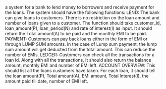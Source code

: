a system for a bank to lend money to borrowers and receive payment for the loans.
The system should have the following functions:
LEND: The bank can give loans to customers. There is no restriction on the loan amount and number of loans given to a customer. The function should take customer_id, loan_amount(P), loan_period(N) and rate of interest(I) as input. It should return the Total amount(A) to be paid and the monthly EMI to be paid.
PAYMENT: Customers can pay back loans either in the form of EMI or through LUMP SUM amounts. In the case of Lump sum payment, the lump sum amount will get deducted from the total amount. This can reduce the number of EMIs.
LEDGER: Customers can check all the transactions for a loan id. Along with all the transactions, It should also return the balance amount, monthly EMI and number of EMI left.
ACCOUNT OVERVIEW: This should list all the loans customers have taken. For each loan, it should tell the loan amount(P), Total amount(A), EMI amount, Total Interest(I), the amount paid till date, number of EMI left.
